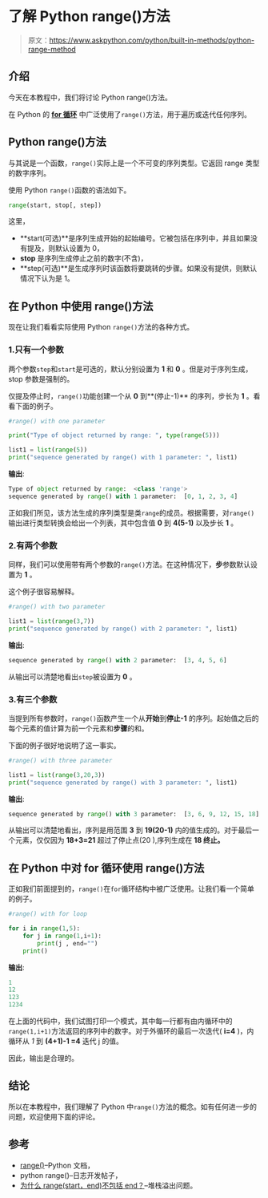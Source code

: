 # 了解 Python range()方法

> 原文：<https://www.askpython.com/python/built-in-methods/python-range-method>

## 介绍

今天在本教程中，我们将讨论 Python range()方法。

在 Python 的 **[for 循环](https://www.askpython.com/python/python-for-loop)** 中广泛使用了`range()`方法，用于遍历或迭代任何序列。

## Python range()方法

与其说是一个函数，`range()`实际上是一个不可变的序列类型。它返回 range 类型的数字序列。

使用 Python `range()`函数的语法如下。

```py
range(start, stop[, step])

```

这里，

*   **start(可选)**是序列生成开始的起始编号。它被包括在序列中，并且如果没有提及，则默认设置为 0，
*   **stop** 是序列生成停止之前的数字(不含)，
*   **step(可选)**是生成序列时该函数将要跳转的步骤。如果没有提供，则默认情况下认为是 1。

## 在 Python 中使用 range()方法

现在让我们看看实际使用 Python `range()`方法的各种方式。

### 1.只有一个参数

两个参数`step`和`start`是可选的，默认分别设置为 **1** 和 **0** 。但是对于序列生成，stop 参数是强制的。

仅提及停止时，`range()`功能创建一个从 **0** 到**(停止-1)** 的序列，步长为 **1** 。看看下面的例子。

```py
#range() with one parameter

print("Type of object returned by range: ", type(range(5)))

list1 = list(range(5))
print("sequence generated by range() with 1 parameter: ", list1)

```

**输出**:

```py
Type of object returned by range:  <class 'range'>
sequence generated by range() with 1 parameter:  [0, 1, 2, 3, 4]

```

正如我们所见，该方法生成的序列类型是类`range`的成员。根据需要，对`range()`输出进行类型转换会给出一个列表，其中包含值 **0** 到 **4(5-1)** 以及步长 **1** 。

### 2.有两个参数

同样，我们可以使用带有两个参数的`range()`方法。在这种情况下，**步**参数默认设置为 **1** 。

这个例子很容易解释。

```py
#range() with two parameter

list1 = list(range(3,7))
print("sequence generated by range() with 2 parameter: ", list1)

```

**输出**:

```py
sequence generated by range() with 2 parameter:  [3, 4, 5, 6]

```

从输出可以清楚地看出`step`被设置为 **0** 。

### 3.有三个参数

当提到所有参数时，`range()`函数产生一个从**开始**到**停止-1** 的序列。起始值之后的每个元素的值计算为前一个元素和**步骤**的和。

下面的例子很好地说明了这一事实。

```py
#range() with three parameter

list1 = list(range(3,20,3))
print("sequence generated by range() with 3 parameter: ", list1)

```

**输出**:

```py
sequence generated by range() with 3 parameter:  [3, 6, 9, 12, 15, 18]

```

从输出可以清楚地看出，序列是用范围 **3** 到 **19(20-1)** 内的值生成的。对于最后一个元素，仅仅因为 **18+3=21** 超过了停止点(20 ),序列生成在 **18 终止。**

## 在 Python 中对 for 循环使用 range()方法

正如我们前面提到的，`range()`在`for`循环结构中被广泛使用。让我们看一个简单的例子。

```py
#range() with for loop

for i in range(1,5):
    for j in range(1,i+1):
        print(j , end="")
    print()

```

**输出**:

```py
1
12
123
1234

```

在上面的代码中，我们试图打印一个模式，其中每一行都有由内循环中的`range(1,i+1)`方法返回的序列中的数字。对于外循环的最后一次迭代( **i=4** )，内循环从 *1* 到 **(4+1)-1 =4** 迭代 j 的值。

因此，输出是合理的。

## 结论

所以在本教程中，我们理解了 Python 中`range()`方法的概念。如有任何进一步的问题，欢迎使用下面的评论。

## 参考

*   [range()](https://docs.python.org/3/library/functions.html#func-range)–Python 文档，
*   python range()–日志开发帖子，
*   [为什么 range(start，end)不包括 end？](https://stackoverflow.com/questions/4504662/why-does-rangestart-end-not-include-end)–堆栈溢出问题。